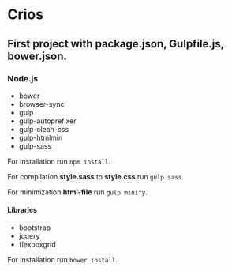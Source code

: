 # Crios
## First project with package.json, Gulpfile.js, bower.json.

### Node.js
- bower
- browser-sync
- gulp
- gulp-autoprefixer
- gulp-clean-css
- gulp-htmlmin
- gulp-sass

For installation run `npm install`.

For compilation **style.sass** to **style.css** run `gulp sass`.

For minimization **html-file** run `gulp minify`.

#### Libraries
- bootstrap
- jquery
- flexboxgrid

For installation run `bower install`.
